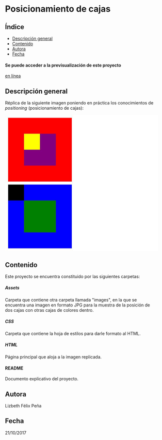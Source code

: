 Posicionamiento de cajas
=============
Índice
------
* [Descripción general](#cabecera1)
* [Contenido](#cabecera2)
* [Autora](#cabecera3)
* [Fecha](#cabecera4)

#### Se puede acceder a la previsualización de este proyecto
[en línea](https://lizbethfp.github.io/posicionamiento-cajas/)

Descripción general
-------------------
Réplica de la siguiente imagen poniendo en práctica los conocimientos de *positioning* (posicionamiento de cajas):

![cajas](assets/images/cajas.jpg)

Contenido
---------
Este proyecto se encuentra constituido por las siguientes carpetas:

##### Assets
Carpeta que contiene otra carpeta llamada "images", en la que se encuentra una imagen en formato JPG para la muestra de la posición de dos cajas con otras cajas de colores dentro.

##### CSS
Carpeta que contiene la hoja de estilos para darle formato al HTML.

##### HTML
Página principal que aloja a la imagen replicada.

#### README
Documento explicativo del proyecto.

Autora
------
Lizbeth Félix Peña

Fecha
-----
21/10/2017
